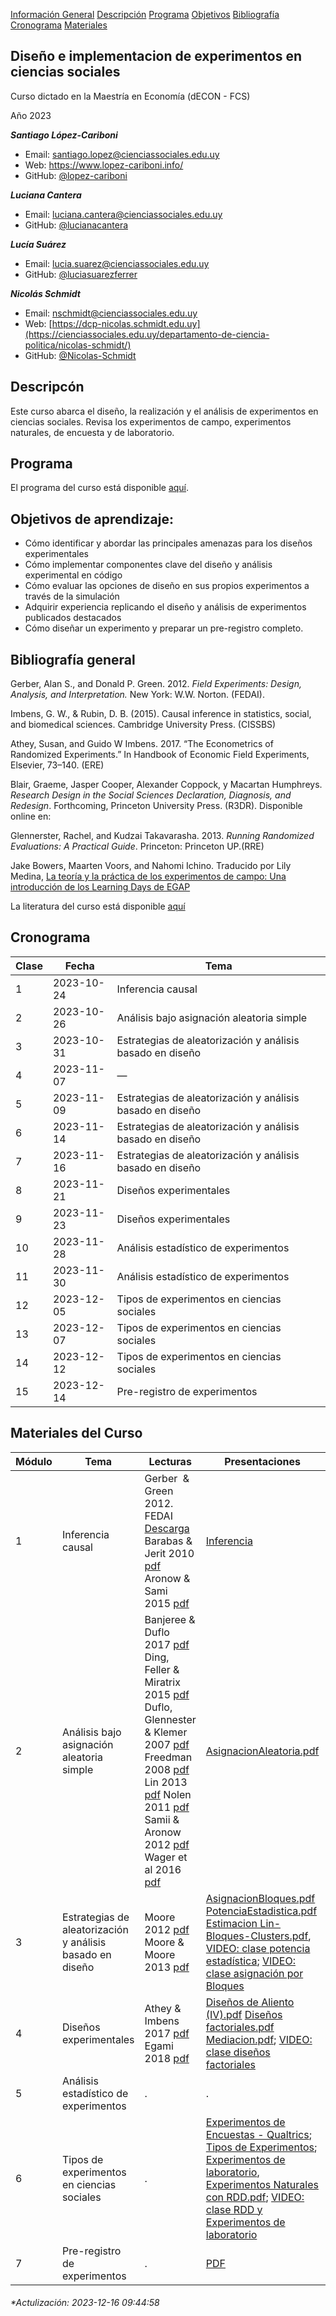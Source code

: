 <div class="navbar">

<a href="#informacion-general">Información General</a>
<a href="#descripcion">Descripción</a> <a href="#programa">Programa</a>
<a href="#objetivos">Objetivos</a>
<a href="#bibliografia">Bibliografía</a>
<a href="#cronograma">Cronograma</a>
<a href="#materiales">Materiales</a>

</div>

<style>
&#10;h1 {
    display: none;
  }
  &#10;  body {
    font-family: Arial, sans-serif;
    background-color: #FFFFFF;
    margin: 0;
    padding: 0;
  }
&#10;  .navbar {
    background-color: #8a2be2; 
    overflow: hidden;
  }
&#10;  .navbar a {
    float: left;
    display: block;
    color: white;
    text-align: center;
    padding: 14px 16px;
    text-decoration: none;
  }
&#10;  .navbar a:hover {
    background-color: #ddd;
    color: black;
  }
&#10;  h2 {
    margin-top: 20px;
  }
</style>

## Diseño e implementacion de experimentos en ciencias sociales <a name="informacion-general"></a>

Curso dictado en la Maestría en Economía (dECON - FCS)

Año 2023

***Santiago López-Cariboni***

- Email: <santiago.lopez@cienciassociales.edu.uy>
- Web: <https://www.lopez-cariboni.info/>
- GitHub: [@lopez-cariboni](https://github.com/lopez-cariboni)

***Luciana Cantera***

- Email: <luciana.cantera@cienciassociales.edu.uy>
- GitHub: [@lucianacantera](https://github.com/lucianacantera)

***Lucía Suárez***

- Email: <lucia.suarez@cienciassociales.edu.uy>
- GitHub: [@luciasuarezferrer](https://github.com/luciasuarezferrer)

***Nicolás Schmidt***

- Email: <nschmidt@cienciassociales.edu.uy>
- Web:
  [https://dcp-nicolas.schmidt.edu.uy](https://cienciassociales.edu.uy/departamento-de-ciencia-politica/nicolas-schmidt/)
- GitHub: [@Nicolas-Schmidt](https://github.com/Nicolas-Schmidt)

## Descripcón <a name="descripcion"></a>

Este curso abarca el diseño, la realización y el análisis de
experimentos en ciencias sociales. Revisa los experimentos de campo,
experimentos naturales, de encuesta y de laboratorio.

## Programa <a name="programa"></a>

El programa del curso está disponible
[aquí](https://drive.google.com/u/0/uc?id=1P7wshzrPodf2tfPWMIRXo6YsI3zh0dMn&export=download).

## Objetivos de aprendizaje: <a name="objetivos"></a>

- Cómo identificar y abordar las principales amenazas para los diseños
  experimentales
- Cómo implementar componentes clave del diseño y análisis experimental
  en código
- Cómo evaluar las opciones de diseño en sus propios experimentos a
  través de la simulación
- Adquirir experiencia replicando el diseño y análisis de experimentos
  publicados destacados
- Cómo diseñar un experimento y preparar un pre-registro completo.

## Bibliografía general <a name="bibliografia"></a>

Gerber, Alan S., and Donald P. Green. 2012. *Field Experiments: Design,
Analysis, and Interpretation.* New York: W.W. Norton. (FEDAI).

Imbens, G. W., & Rubin, D. B. (2015). Causal inference in statistics,
social, and biomedical sciences. Cambridge University Press. (CISSBS)

Athey, Susan, and Guido W Imbens. 2017. “The Econometrics of Randomized
Experiments.” In Handbook of Economic Field Experiments, Elsevier,
73–140. (ERE)

Blair, Graeme, Jasper Cooper, Alexander Coppock, y Macartan Humphreys.
*Research Design in the Social Sciences Declaration, Diagnosis, and
Redesign*. Forthcoming, Princeton University Press. (R3DR). Disponible
online en:

Glennerster, Rachel, and Kudzai Takavarasha. 2013. *Running Randomized
Evaluations: A Practical Guide*. Princeton: Princeton UP.(RRE)

Jake Bowers, Maarten Voors, and Nahomi Ichino. Traducido por Lily
Medina, [La teoría y la práctica de los experimentos de campo: Una
introducción de los Learning Days de
EGAP](https://lilymedina.github.io/theory_and_practice_of_field_experiments/)

La literatura del curso está disponible
[aquí](https://drive.google.com/drive/folders/154rb3NLmaPQQB8L9xvvFmakDQ1wMudYQ?usp=sharing)

## Cronograma <a name="cronograma"></a>

| Clase | Fecha      | Tema                                                      |
|-------|------------|-----------------------------------------------------------|
| 1     | 2023-10-24 | Inferencia causal                                         |
| 2     | 2023-10-26 | Análisis bajo asignación aleatoria simple                 |
| 3     | 2023-10-31 | Estrategias de aleatorización y análisis basado en diseño |
| 4     | 2023-11-07 | —                                                         |
| 5     | 2023-11-09 | Estrategias de aleatorización y análisis basado en diseño |
| 6     | 2023-11-14 | Estrategias de aleatorización y análisis basado en diseño |
| 7     | 2023-11-16 | Estrategias de aleatorización y análisis basado en diseño |
| 8     | 2023-11-21 | Diseños experimentales                                    |
| 9     | 2023-11-23 | Diseños experimentales                                    |
| 10    | 2023-11-28 | Análisis estadístico de experimentos                      |
| 11    | 2023-11-30 | Análisis estadístico de experimentos                      |
| 12    | 2023-12-05 | Tipos de experimentos en ciencias sociales                |
| 13    | 2023-12-07 | Tipos de experimentos en ciencias sociales                |
| 14    | 2023-12-12 | Tipos de experimentos en ciencias sociales                |
| 15    | 2023-12-14 | Pre-registro de experimentos                              |

## Materiales del Curso <a name="materiales"></a>

| Módulo | Tema                                                      | Lecturas                                                                                                                                                                                                                                                                                                                                                                                                                                                                                                                                                                                                                                                                                                                                                                                                                                                                                  | Presentaciones                                                                                                                                                                                                                                                                                                                                                                                                                                                                                                                                                                                                                                                          | Laboratorios                                                                                                                                                                                                                                                                                                                                                                                                                                                                                                                                                                                                                 |
|--------|-----------------------------------------------------------|-------------------------------------------------------------------------------------------------------------------------------------------------------------------------------------------------------------------------------------------------------------------------------------------------------------------------------------------------------------------------------------------------------------------------------------------------------------------------------------------------------------------------------------------------------------------------------------------------------------------------------------------------------------------------------------------------------------------------------------------------------------------------------------------------------------------------------------------------------------------------------------------|-------------------------------------------------------------------------------------------------------------------------------------------------------------------------------------------------------------------------------------------------------------------------------------------------------------------------------------------------------------------------------------------------------------------------------------------------------------------------------------------------------------------------------------------------------------------------------------------------------------------------------------------------------------------------|------------------------------------------------------------------------------------------------------------------------------------------------------------------------------------------------------------------------------------------------------------------------------------------------------------------------------------------------------------------------------------------------------------------------------------------------------------------------------------------------------------------------------------------------------------------------------------------------------------------------------|
| 1      | Inferencia causal                                         | Gerber  & Green 2012. FEDAI [Descarga](https://drive.google.com/drive/folders/14HDw0lx7v8cduNtj2XNvvZ5fm_lQ7Z6y?usp=sharing) Barabas & Jerit 2010 [pdf](https://drive.google.com/u/0/uc?id=15SqCaheQIA_Eg8Q6CxkkF5Gdt2dPdK1Y&export=download) Aronow & Sami 2015 [pdf](https://drive.google.com/uc?id=15TBaGM4Vek3eGtyKhkKs8RPcHguBpOsn&export=download)                                                                                                                                                                                                                                                                                                                                                                                                                                                                                                                                  | [Inferencia](https://drive.google.com/u/0/uc?id=14ocI_63vA0eF2ixw4rOMzs0H6vzGTv4H&export=download)                                                                                                                                                                                                                                                                                                                                                                                                                                                                                                                                                                      | Lab 1: Introducción a la aleatorización simple,completa, y por bloques: [HTML](https://drive.google.com/u/0/uc?id=1J6pjygV39O6g-A_VqCOC-A64s9vlZSd_&export=download), [Rmd](https://drive.google.com/u/0/uc?id=1JAns64_qRpMvtEWVIQC39CLFNQhEMoCz&export=download)                                                                                                                                                                                                                                                                                                                                                            |
| 2      | Análisis bajo asignación aleatoria simple                 | Banjeree & Duflo 2017 [pdf](https://drive.google.com/uc?id=15Q9Bz5dOwA0j_hB9sjNF7sMtsQBk__0M&export=download) Ding, Feller & Miratrix 2015 [pdf](https://drive.google.com/uc?id=15P9qLcjj_aoIhe7ciMijrHSROJqqo9_M&export=download) Duflo, Glennester & Klemer 2007 [pdf](https://drive.google.com/uc?id=15PTsNN46mFAQ6mEDYtaYtVu8D9DLQudX&export=download) Freedman 2008 [pdf](https://drive.google.com/uc?id=15P2BC-eNSbX4oECTlPVsVBkfpoXPpisR&export=download) Lin 2013 [pdf](https://drive.google.com/uc?id=15NIlPp_3Q5zA-JdoVI0cM78HAH7ZeYmX&export=download) Nolen 2011 [pdf](https://drive.google.com/uc?id=15Llmro84jRR-4_jQvxRt3zYFinC3U7sc&export=download) Samii & Aronow 2012 [pdf](https://drive.google.com/uc?id=1TmrWjQDkAB8o8ubISLlJu2LZi9AlVygm&export=download) Wager et al 2016 [pdf](https://drive.google.com/uc?id=15NGuSOcPxU3kMTYCrPxE8WnYyTkgXIcE&export=download) | [AsignacionAleatoria.pdf](https://drive.google.com/u/0/uc?id=1EVxaJUyUSdxeGnfZmJG-Vvmcw-ba2Era&export=download)                                                                                                                                                                                                                                                                                                                                                                                                                                                                                                                                                         | Lab 2: RI: [HTML](https://drive.google.com/file/d/1-JyeCf7fnkAD5yinoPHoOwRv4L2B28RS/view?usp=sharing), [Rmd](https://drive.google.com/file/d/1xRH8NtGT5Sbc_Vp9HG_sKGht02ZHIMiZ/view?usp=sharing)                                                                                                                                                                                                                                                                                                                                                                                                                             |
| 3      | Estrategias de aleatorización y análisis basado en diseño | Moore 2012 [pdf](https://drive.google.com/uc?id=15MRIai-gAEJfOSvzTrIMHi0xLEMNZcve&export=download) Moore & Moore 2013 [pdf](https://drive.google.com/uc?id=15Kifc2ULatuk1Wlkmi1dsRnAJ0U_Kqns&export=download)                                                                                                                                                                                                                                                                                                                                                                                                                                                                                                                                                                                                                                                                             | [AsignacionBloques.pdf](https://drive.google.com/u/0/uc?id=1ETPauKMzngZQ2LWx1woXnzGhoyg_Uf1p&export=download) [PotenciaEstadistica.pdf](https://drive.google.com/file/d/14ijDQFe4rBo4vJripGDwi3B1AH6HVd7u/view?usp=sharing) [Estimacion Lin-Bloques-Clusters.pdf](https://drive.google.com/file/d/15IYxoBhxM4e9FeeA92jrJfO8TPTfKrst/view), [VIDEO: clase potencia estadística](https://drive.google.com/file/d/1gQwaUNHga-Fa0cByxX8X9NIBSPEvRfOE/view?usp=sharing); [VIDEO: clase asignación por Bloques](https://salavirtual-udelar.zoom.us/rec/share/uNj8IEaHTgeV6JydtVlGYc4tAMyUnrpFo0r_5wgvv8RNQCREoBdwKiTBm8MJoNUx.ewDR4rj2p9_-KR-r)                               | Lab 3: Power: [HTML](https://drive.google.com/file/d/1EfgP-mGvNiFq-sADAsNF49bQtnnRDFjn/view?usp=sharing), [Rmd](https://drive.google.com/file/d/1Ee2wSvcGqZQ1DERMDSX3y150tDVYGqoi/view?usp=sharing) Lab 4: Blocked Designs: [HTML](https://drive.google.com/file/d/1EfhqKDisWm8rtUTTta1owjCYrOKa4lMD/view?usp=sharing), [Rmd](https://drive.google.com/file/d/1EfKT1pL9Egdfzoxb_qwpgfoXgY3rpXCD/view?usp=sharing), Lab 5 : Clusters[Rmd](https://drive.google.com/u/0/uc?id=1frrMkWwsT1b4HAdSsT8XztM9J_llTXdT&export=download), [HTML](https://drive.google.com/u/0/uc?id=1jY6fkenog2qwxmQz3KwtBMXUJu84VICB&export=download) |
| 4      | Diseños experimentales                                    | Athey & Imbens 2017 [pdf](https://drive.google.com/uc?id=15H9wLR8hk0NTVUULcjfr-GXCFMKuhtpP&export=download) Egami 2018 [pdf](https://drive.google.com/uc?id=15UwQw-nz4aG52nzdj8uIv8HDTsVQ7Svj&export=download)                                                                                                                                                                                                                                                                                                                                                                                                                                                                                                                                                                                                                                                                            | [Diseños de Aliento (IV).pdf](https://drive.google.com/uc?id=1GibnDUaXJoRjbGAnm3xDAFuwEVefa9WL&export=download) [Diseños factoriales.pdf](https://drive.google.com/file/d/1AKmQLHQ-yn9fB0533-gTXhF1XAVFuGpG/view?usp=sharing) [Mediacion.pdf](https://drive.google.com/file/d/1BmkVIionkJ_jr30WgVESpIZJk3yt420d/view?usp=sharing); [VIDEO: clase diseños factoriales](https://salavirtual-udelar.zoom.us/rec/share/GGGdhrxRmmn4BtdejhVPfVMs6ZeGZC0Sa8T8VaHEhGnVUglTvuKT9rfqpRkV0ux5.AGyMPixdrmpWu4dv)                                                                                                                                                                   | Lab 6: Cumplimiento imperfecto y variables instrumentales [HTML](https://drive.google.com/u/0/uc?id=1AgYwrIxK0SYlYJHBHJMz0QnnMqfKdWPQ&export=download), [.Rmd](https://drive.google.com/u/0/uc?id=1ANq7qSyIw-IqFXJXfuQ2LnCQN_aK6OlG&export=download), Lab 8: Mediación [HTML](https://drive.google.com/file/d/1BV2hmgTjOyGRrO_1hcVxakQSZOou5ZtG/view?usp=sharing), [.Rmd](https://drive.google.com/file/d/1B4pl1u8xX0j7y50o6SjItY606OLHVjxx/view?usp=sharing)                                                                                                                                                                |
| 5      | Análisis estadístico de experimentos                      | .                                                                                                                                                                                                                                                                                                                                                                                                                                                                                                                                                                                                                                                                                                                                                                                                                                                                                         | .                                                                                                                                                                                                                                                                                                                                                                                                                                                                                                                                                                                                                                                                       | Lab 7: Interacción causal en diseños Factoriales [HTML](https://drive.google.com/u/0/uc?id=1GkMu98kl8oT_7WSq0p_TMtRNeoUKmPAk&export=download) [.Rmd](Lab7_efectos_heterogeneos)                                                                                                                                                                                                                                                                                                                                                                                                                                              |
| 6      | Tipos de experimentos en ciencias sociales                | .                                                                                                                                                                                                                                                                                                                                                                                                                                                                                                                                                                                                                                                                                                                                                                                                                                                                                         | [Experimentos de Encuestas - Qualtrics](https://drive.google.com/file/d/10GOzGsxcG_Kb93XEzRaefCPD4RGQr1Ut/view?usp=sharing); [Tipos de Experimentos](https://drive.google.com/file/d/10NvXg9FUUU0muewzUiHE0CgGXWOo_wpK/view?usp=sharing); [Experimentos de laboratorio](https://drive.google.com/file/d/1iVrSDTSJtu4G7u-j2Tg7Wm0kZPZryBSS/view?usp=sharing), [Experimentos Naturales con RDD.pdf](https://drive.google.com/file/d/1DDAqPEdh-ytKcQ9ri7y0a2KUzQ5ZrTpl/view?usp=sharing); [VIDEO: clase RDD y Experimentos de laboratorio](https://salavirtual-udelar.zoom.us/rec/share/hQFQRPxFhYmKtyHHAIt1WDRQHSY9Ve-MwOqTzys59zHZjm5voHeYg7gQSG3ztgzn.S4HDFr5gU2VSAAj0) | [.zip](https://drive.google.com/file/d/1tl7wGmp-MpVOC6SCJIX4wWr6kTbD6baR/view?usp=sharing)                                                                                                                                                                                                                                                                                                                                                                                                                                                                                                                                   |
| 7      | Pre-registro de experimentos                              | .                                                                                                                                                                                                                                                                                                                                                                                                                                                                                                                                                                                                                                                                                                                                                                                                                                                                                         | [PDF](https://drive.google.com/u/0/uc?id=1FGDnnDUPCmuI_AJxZq17Hym2IMj7vyXA&export=download)                                                                                                                                                                                                                                                                                                                                                                                                                                                                                                                                                                             | [Fromulario_Registro.html](https://drive.google.com/u/0/uc?id=1FEM_wvJr1olLHnb5pZhivvdKlPfrCOCv&export=download)                                                                                                                                                                                                                                                                                                                                                                                                                                                                                                             |

###### \*Actulización: 2023-12-16 09:44:58
